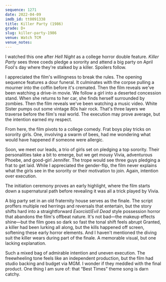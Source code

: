 ```yaml
---
sequence: 1271
date: 2022-04-09
imdb_id: tt0091338
title: Killer Party (1986)
grade: D+
slug: killer-party-1986
venue: Watch TCM
venue_notes:
---
```


I watched this one after <span data-imdb-id="tt0082511">_Hell Night_</span> as a college horror double feature. _Killer Party_ sees three coeds pledge a sorority and attend a big party on April Fool's day where they're stalked by a killer. Spoilers follow.

<!-- end -->

I appreciated the film's willingness to break the rules. The opening sequence features a dour funeral. It culminates with the corpse pulling a mourner into the coffin before it's cremated. Then the film reveals we've been watching a drive-in movie. We follow a girl into a deserted concession stand. When she returns to her car, she finds herself surrounded by zombies. Then the film reveals we've been watching a music video. White Sister pumps out some vintage 80s hair rock. That's three layers we traverse before the film's real world. The execution may prove average, but the intention earned my respect.

From here, the film pivots to a college comedy. Frat boys play tricks on sorority girls. One, involving a swarm of bees, had me wondering what would have happened if someone were allergic.

Soon, we meet our leads, a trio of girls set on pledging a top sorority. Their personalities take a bit to emerge, but we get mousy Vivia, adventurous Phoebe, and good-girl Jennifer. The trope would see three guys pledging a frat to get laid. While I appreciated the gender-flip, the film never explains what the girls see in the sorority or their motivation to join. Again, intention over execution.

The initiation ceremony proves an early highlight, where the film starts down a supernatural path before revealing it was all a trick played by Vivia.

A big party set in an old fraternity house serves as the finale. The script proffers multiple red herrings and reversals that entertain, but the story shifts hard into a straightforward <span data-imdb-id="tt0070047">_Exorcist_</span>/<span data-imdb-id="tt0083907">_Evil Dead_</span> style possession horror that abandons the film's offbeat nature. It's not bad—the makeup effects shine—but the film goes so dark so fast the tonal shift feels abrupt Granted, a killer had been lurking all along, but the kills happened off screen, softening these early horror elements. And I haven't mentioned the diving suit the killer wears during part of the finale. A memorable visual, but one lacking explanation.

Such a mixed bag of admirable intention and uneven execution. The freewheeling tone feels like an independent production, but the film had studio backing and budget via MGM. I wonder if they meddled with the final product. One thing I am sure of: that “Best Times” theme song is darn catchy.
